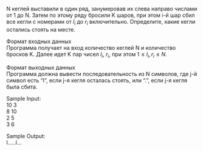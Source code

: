 N кеглей выставили в один ряд, занумеровав их слева направо числами от 1 до N. Затем по этому ряду бросили K шаров, при этом i-й шар сбил все кегли с номерами от $l_i$ до $r_i$ включительно. Определите, какие кегли остались стоять на месте.

Формат входных данных  
Программа получает на вход количество кеглей N и количество бросков K. Далее идет K пар чисел $l_i$, $r_i$, при этом $1 ≤ l_i, r_i ≤ N$.

Формат выходных данных  
Программа должна вывести последовательность из N символов, где j-й символ есть “I”, если j-я кегля осталась стоять, или “.”, если j-я кегля была сбита.

Sample Input:  
10 3  
8 10  
2 5  
3 6  

Sample Output:  
I.....I...